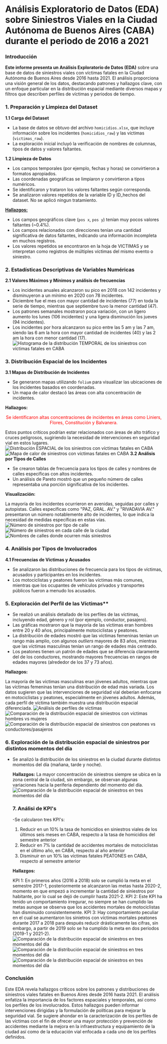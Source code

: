 # Análisis Exploratorio de Datos (EDA) sobre Siniestros Viales en la Ciudad Autónoma de Buenos Aires (CABA) durante el periodo de 2016 a 2021

### Introducción

**Este informe presenta un Análisis Exploratorio de Datos (EDA)** sobre una base de datos de siniestros viales con víctimas fatales en la Ciudad Autónoma de Buenos Aires desde 2016 hasta 2021. El análisis proporciona una visión general de los datos, destacando patrones y hallazgos clave, con un enfoque particular en la distribución espacial mediante diversos mapas y filtros que describen perfiles de víctimas y periodos de tiempo. 

### 1. Preparación y Limpieza del Dataset

**1.1 Carga del Dataset**

- La base de datos se obtuvo del archivo `homicidios.xlsx`, que incluye información sobre los incidentes (`homicidios_raw`) y las víctimas (`victimas_raw`).
- La exploración inicial incluyó la verificación de nombres de columnas, tipos de datos y valores faltantes.

**1.2 Limpieza de Datos**

- Los campos temporales (por ejemplo, fechas y horas) se convirtieron a formatos apropiados.
- Las coordenadas geográficas se limpiaron y convirtieron a tipos numéricos.
- Se identificaron y trataron los valores faltantes según corresponda.
- Se analizaron valores repetidos de la variable ID y ID_hechos del dataset. No se aplicó ningun tratamiento.

<u>**Hallazgos:**</u>

- Los campos geográficos clave (`pos x`, `pos y`) tenían muy pocos valores faltantes (~0.4%).
- Los campos relacionados con direcciones tenían una cantidad significativa de datos faltantes, indicando una información incompleta en muchos registros.
- Los valores repetidos se encontraron en la hoja de VICTIMAS y se interpretan como registros de múltiples víctimas del mismo evento o siniestro.

### 2. Estadísticas Descriptivas de Variables Numéricas

**2.1 Valores Máximos y Mínimos y análisis de frecuencias**

- Los incidentes anuales alcanzaron su pico en 2018 con 142 incidentes y disminuyeron a un mínimo en 2020 con 78 incidentes.
- Diciembre fue el mes con mayor cantidad de incidentes (77) en toda la serie de tiempo, mientras que septiembre tuvo la menor cantidad (47).
- Los patrones semanales mostraron poca variación, con un ligero aumento los lunes (106 incidentes) y una ligera disminución los jueves (94 incidentes).
- Los incidentes por hora alcanzaron su pico entre las 5 am y las 7 am, siendo las 6 am la hora con mayor cantidad de incidentes (40) y las 2 am la hora con menor cantidad (17).
![Histograma de la distribución TEMPORAL de los siniestros con víctimas fatales en CABA](Histograma_Distribucion_temporal_siniestros.png)


### 3. Distribución Espacial de los Incidentes

**3.1 Mapas de Distribución de Incidentes**

- Se generaron mapas utilizando `folium` para visualizar las ubicaciones de los incidentes basados en coordenadas.
- Un mapa de calor destacó las áreas con alta concentración de incidentes.

**Hallazgos:**

<div style="text-align:center">
    <span style="color:red">Se identificaron altas concentraciones de incidentes en áreas como Liniers, Flores, Constitución y Balvanera.</span>
</div>

Estos puntos críticos podrían estar relacionados con áreas de alto tráfico y cruces peligrosos, sugiriendo la necesidad de intervenciones en seguridad vial en estos lugares.
![Distribución ESPACIAL de los siniestros con víctimas fatales en CABA](Mapa_Distribucion_Espacial_General.gif)
![Mapa de calor de siniestros con víctimas fatales en CABA](Mapa_Heatmap_General.gif)
**3.2 Análisis por Tipos de Calles**

- Se crearon tablas de frecuencia para los tipos de calles y nombres de calles específicas con altos incidentes.
- Un análisis de Pareto mostró que un pequeño número de calles representaba una porción significativa de los incidentes.

**Visualización:**

La mayoría de los incidentes ocurrieron en avenidas, seguidas por calles y autopistas. Calles específicas como "PAZ, GRAL. AV." y "RIVADAVIA AV." presentaron un número notablemente alto de incidentes, lo que indica la necesidad de medidas específicas en estas vías.
![Número de siniestros por tipo de calle](Histograma_Tipos_calles.png)
![Número de siniestros en cada calle de la ciudad](Histograma_Top20_Calles.png)
![Nombres de calles donde ocurren más siniestros](Nube_palabras_calles.png)

### 4. Análisis por Tipos de Involucrados

**4.1 Frecuencias de Víctimas y Acusados**

- Se analizaron las distribuciones de frecuencia para los tipos de víctimas, acusados y participantes en los incidentes.
- Los motociclistas y peatones fueron las víctimas más comunes, mientras que los ocupantes de vehículos privados y transportes públicos fueron a menudo los acusados.

### 5. Exploración del Perfil de las Víctimas**

- Se realizó un análisis detallado de los perfiles de las víctimas, incluyendo edad, género y rol (por ejemplo, conductor, pasajero).
- Las gráficas mostraron que la mayoría de las víctimas eran hombres entre 20 y 40 años, principalmente motociclistas y peatones.
- La distribución de edades mostró que las víctimas femeninas tenían un rango más amplio, con algunos *outliers* mayores de 83 años, mientras que las víctimas masculinas tenían un rango de edades más centrado.
- Los peatones tienen un patrón de edades que se diferencía claramente del de los conductores, mostrando mayores frecuencias en rangos de edades mayores (alrededor de los 37 y 73 años).

**Hallazgos:**

La mayoría de las víctimas masculinas eran jóvenes adultos, mientras que las víctimas femeninas tenían una distribución de edad más variada. Los datos sugieren que las intervenciones de seguridad vial deberían enfocarse en motociclistas y peatones, especialmente en jóvenes adultos. Además, cada perfil de víctima también muestra una distribución espacial diferenciada.
![Análisis de perfiles de víctimas](Hist_BoxPlot_Perfil_Victimas.png)
![Comparación de la distribución espacial de siniestros con víctimas hombres vs mujeres](Distribucion_epacial_HombresMujeres.png)
![Comparación de la distribución espacial de siniestros con peatones vs conductores/pasajeros](Distribucion_epacial_PeatonesConductores.png)

### 6. Exploración de la distribución espacial de siniestros por distintos momentos del día

- Se analizó la distribución de los siniestros en la ciudad durante distintos momentos del día (mañana, tarde y noche).

  **Hallazgos:**
  La mayor concentración de siniestros siempre se ubica en la zona central de la ciudad, sin embargo, se observan algunas variaciones hacia la periferia dependiento del momento del día.
  ![Comparación de la distribución espacial de siniestros en tres momentos del día](Distribucion_espacial_Horas.png)

  ### 7. Análisi de KPI's

  -Se calcularon tres KPI's:
  1. Reducir en un 10% la tasa de homicidios en siniestros viales de los últimos seis meses en CABA, respecto a la tasa de homicidios del semestre anterior
  2. Reducir en 7% la cantidad de accidentes mortales de motociclistas en el último año, en CABA, respecto al año anterior
  3. Disminuir en un 10% las víctimas fatales PEATONES en CABA, respecto al semestre anterior

  **Hallazgos:**

  KPI 1: En primeros años (2016 a 2018) solo se cumplió la meta en el semestre 2017-1, posteriormente se alcanzaron las metas hasta 2020-2, momento en que empezó a incrementar la cantidad de siniestros por habitante, por lo cual se dejó de cumplir hasta 2021-2.
  KPI 2: Este KPI ha tenido un comportamiento irregurar, no siempre se han cumplido las metas aunque se observa que los accidentes mortales de motociclistas han disminuido consistentemente.
  KPI 3: Hay comportamiento peculiar en el cual se aumentaron los sinietros con víctimas mortales peatones durante 2017 a 2018 para después reducir drásticamente las cifras, sin embargo, a partir de 2019 solo se ha cumplido la meta en dos periodos (2019-1 y 2021-2).
  ![Comparación de la distribución espacial de siniestros en tres momentos del día](KPI01_Homicidios_visualizacion.png)
  ![Comparación de la distribución espacial de siniestros en tres momentos del día](KPI02_Motociclistas_visualizacion.png)
  ![Comparación de la distribución espacial de siniestros en tres momentos del día](KPI03_Peatones_visualizacion.png)
  
### Conclusión

Este EDA revela hallazgos críticos sobre los patrones y distribuciones de siniestros viales fatales en Buenos Aires desde 2016 hasta 2021. El análisis enfatiza la importancia de los factores espaciales y temporales, así como los perfiles de los involucrados. Estos hallazgos pueden informar intervenciones dirigidas y la formulación de políticas para mejorar la seguridad vial. Se sugiere ahondar en la caracterización de los perfiles de las víctimas con el fin de ofrecer una mayor protección y prevención de accidentes mediante la mejora en la infraestructura y equipamiento de la ciudad así como de la educación vial enfocada a cada uno de los perfiles definidos.
